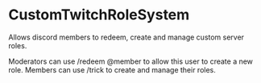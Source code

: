 # CustomTwitchRoleSystem
Allows discord members to redeem, create and manage custom server roles.

Moderators can use /redeem @member to allow this user to create a new role. Members can use /trick to create and manage their roles.


